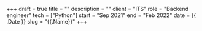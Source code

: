+++ 
draft       = true
title       = ""
description = ""
client      = "ITS"
role        = "Backend engineer"
tech        = ["Python"]
start       = "Sep 2021"
end         = "Feb 2022"
date        = {{ .Date }}
slug        = "{{.Name}}"
+++

